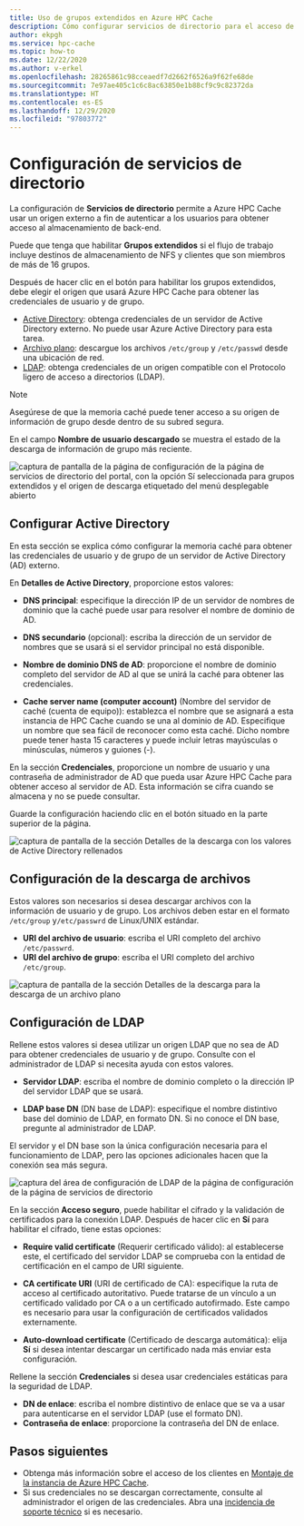 ```yaml
---
title: Uso de grupos extendidos en Azure HPC Cache
description: Cómo configurar servicios de directorio para el acceso de cliente a destinos de almacenamiento en Azure HPC Cache
author: ekpgh
ms.service: hpc-cache
ms.topic: how-to
ms.date: 12/22/2020
ms.author: v-erkel
ms.openlocfilehash: 28265861c98cceaedf7d2662f6526a9f62fe68de
ms.sourcegitcommit: 7e97ae405c1c6c8ac63850e1b88cf9c9c82372da
ms.translationtype: HT
ms.contentlocale: es-ES
ms.lasthandoff: 12/29/2020
ms.locfileid: "97803772"
---
```

# <a name="configure-directory-services"></a>Configuración de servicios de directorio

La configuración de **Servicios de directorio** permite a Azure HPC Cache usar un origen externo a fin de autenticar a los usuarios para obtener acceso al almacenamiento de back-end.

Puede que tenga que habilitar **Grupos extendidos** si el flujo de trabajo incluye destinos de almacenamiento de NFS y clientes que son miembros de más de 16 grupos.

Después de hacer clic en el botón para habilitar los grupos extendidos, debe elegir el origen que usará Azure HPC Cache para obtener las credenciales de usuario y de grupo.

* [Active Directory](#configure-active-directory): obtenga credenciales de un servidor de Active Directory externo. No puede usar Azure Active Directory para esta tarea.
* [Archivo plano](#configure-file-download): descargue los archivos `/etc/group` y `/etc/passwd` desde una ubicación de red.
* [LDAP](#configure-ldap): obtenga credenciales de un origen compatible con el Protocolo ligero de acceso a directorios (LDAP).

> [!NOTE]
> Asegúrese de que la memoria caché puede tener acceso a su origen de información de grupo desde dentro de su subred segura.<!-- + details/examples -->

En el campo **Nombre de usuario descargado** se muestra el estado de la descarga de información de grupo más reciente.

![captura de pantalla de la página de configuración de la página de servicios de directorio del portal, con la opción Sí seleccionada para grupos extendidos y el origen de descarga etiquetado del menú desplegable abierto](media/directory-services-select-group-source.png)

## <a name="configure-active-directory"></a>Configurar Active Directory

En esta sección se explica cómo configurar la memoria caché para obtener las credenciales de usuario y de grupo de un servidor de Active Directory (AD) externo.

En **Detalles de Active Directory**, proporcione estos valores:

* **DNS principal**: especifique la dirección IP de un servidor de nombres de dominio que la caché puede usar para resolver el nombre de dominio de AD.

* **DNS secundario** (opcional): escriba la dirección de un servidor de nombres que se usará si el servidor principal no está disponible.

* **Nombre de dominio DNS de AD**: proporcione el nombre de dominio completo del servidor de AD al que se unirá la caché para obtener las credenciales.

* **Cache server name (computer account)** (Nombre del servidor de caché (cuenta de equipo)): establezca el nombre que se asignará a esta instancia de HPC Cache cuando se una al dominio de AD. Especifique un nombre que sea fácil de reconocer como esta caché. Dicho nombre puede tener hasta 15 caracteres y puede incluir letras mayúsculas o minúsculas, números y guiones (-).

En la sección **Credenciales**, proporcione un nombre de usuario y una contraseña de administrador de AD que pueda usar Azure HPC Cache para obtener acceso al servidor de AD. Esta información se cifra cuando se almacena y no se puede consultar.

Guarde la configuración haciendo clic en el botón situado en la parte superior de la página.

![captura de pantalla de la sección Detalles de la descarga con los valores de Active Directory rellenados](media/group-download-details-ad.png)

## <a name="configure-file-download"></a>Configuración de la descarga de archivos

Estos valores son necesarios si desea descargar archivos con la información de usuario y de grupo. Los archivos deben estar en el formato `/etc/group` y`/etc/passwrd` de Linux/UNIX estándar.

* **URI del archivo de usuario**: escriba el URI completo del archivo `/etc/passwrd`.
* **URI del archivo de grupo**: escriba el URI completo del archivo `/etc/group`.

![captura de pantalla de la sección Detalles de la descarga para la descarga de un archivo plano](media/group-download-details-file.png)

## <a name="configure-ldap"></a>Configuración de LDAP

Rellene estos valores si desea utilizar un origen LDAP que no sea de AD para obtener credenciales de usuario y de grupo. Consulte con el administrador de LDAP si necesita ayuda con estos valores.

* **Servidor LDAP**: escriba el nombre de dominio completo o la dirección IP del servidor LDAP que se usará. <!-- only one, not up to 3 -->

* **LDAP base DN** (DN base de LDAP): especifique el nombre distintivo base del dominio de LDAP, en formato DN. Si no conoce el DN base, pregunte al administrador de LDAP.

El servidor y el DN base son la única configuración necesaria para el funcionamiento de LDAP, pero las opciones adicionales hacen que la conexión sea más segura.

![captura del área de configuración de LDAP de la página de configuración de la página de servicios de directorio](media/group-download-details-ldap.png)

En la sección **Acceso seguro**, puede habilitar el cifrado y la validación de certificados para la conexión LDAP. Después de hacer clic en **Sí** para habilitar el cifrado, tiene estas opciones:

* **Require valid certificate** (Requerir certificado válido): al establecerse este, el certificado del servidor LDAP se comprueba con la entidad de certificación en el campo de URI siguiente.

* **CA certificate URI** (URI de certificado de CA): especifique la ruta de acceso al certificado autoritativo. Puede tratarse de un vínculo a un certificado validado por CA o a un certificado autofirmado. Este campo es necesario para usar la configuración de certificados validados externamente.

* **Auto-download certificate** (Certificado de descarga automática): elija **Sí** si desea intentar descargar un certificado nada más enviar esta configuración.

Rellene la sección **Credenciales** si desea usar credenciales estáticas para la seguridad de LDAP.

* **DN de enlace**: escriba el nombre distintivo de enlace que se va a usar para autenticarse en el servidor LDAP (use el formato DN).
* **Contraseña de enlace**: proporcione la contraseña del DN de enlace.

## <a name="next-steps"></a>Pasos siguientes

* Obtenga más información sobre el acceso de los clientes en [Montaje de la instancia de Azure HPC Cache](hpc-cache-mount.md).
* Si sus credenciales no se descargan correctamente, consulte al administrador el origen de las credenciales. Abra una [incidencia de soporte técnico](hpc-cache-support-ticket.md) si es necesario.
